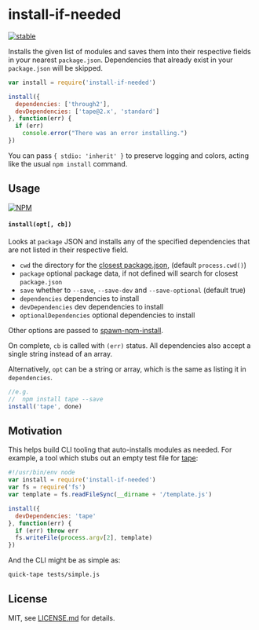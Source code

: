 # install-if-needed

[![stable](http://badges.github.io/stability-badges/dist/stable.svg)](http://github.com/badges/stability-badges)

Installs the given list of modules and saves them into their respective fields in your nearest `package.json`. Dependencies that already exist in your `package.json` will be skipped.

```js
var install = require('install-if-needed')

install({
  dependencies: ['through2'],
  devDependencies: ['tape@2.x', 'standard']
}, function(err) {
  if (err)
    console.error("There was an error installing.")
})
```

You can pass `{ stdio: 'inherit' }` to preserve logging and colors, acting like the usual `npm install` command.

## Usage

[![NPM](https://nodei.co/npm/install-if-needed.png)](https://www.npmjs.com/package/install-if-needed)

#### `install(opt[, cb])`

Looks at `package` JSON and installs any of the specified dependencies that are not listed in their respective field. 

- `cwd` the directory for the [closest package.json](https://www.npmjs.com/package/closest-package), (default `process.cwd()`)
- `package` optional package data, if not defined will search for closest `package.json`
- `save` whether to `--save`, `--save-dev` and `--save-optional` (default true)
- `dependencies` dependencies to install
- `devDependencies` dev dependencies to install
- `optionalDependencies` optional dependencies to install

Other options are passed to [spawn-npm-install](https://www.npmjs.com/package/spawn-npm-install).

On complete, `cb` is called with `(err)` status. All dependencies also accept a single string instead of an array.

Alternatively, `opt` can be a string or array, which is the same as listing it in `dependencies`.

```js
//e.g.
//  npm install tape --save
install('tape', done)
```

## Motivation

This helps build CLI tooling that auto-installs modules as needed. For example, a tool which stubs out an empty test file for [tape](https://www.npmjs.com/package/tape):

```js
#!/usr/bin/env node
var install = require('install-if-needed')
var fs = require('fs')
var template = fs.readFileSync(__dirname + '/template.js')

install({
  devDependencies: 'tape'
}, function(err) {
  if (err) throw err
  fs.writeFile(process.argv[2], template)
})
```

And the CLI might be as simple as:

```sh
quick-tape tests/simple.js
```

## License

MIT, see [LICENSE.md](http://github.com/mattdesl/install-if-needed/blob/master/LICENSE.md) for details.
